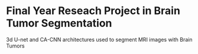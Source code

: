# Final Year Reseach Project in Brain Tumor Segmentation
3d U-net and CA-CNN architectures used to segment MRI images with Brain Tumors
